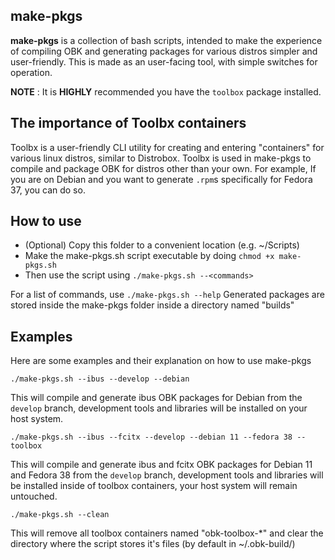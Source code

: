 ## make-pkgs

**make-pkgs** is a collection of bash scripts, intended to make the experience of compiling OBK and generating packages for various distros simpler and user-friendly.
This is made as an user-facing tool, with simple switches for operation.

**NOTE** : It is **HIGHLY** recommended you have the `toolbox` package installed.

## The importance of Toolbx containers

Toolbx is a user-friendly CLI utility for creating and entering "containers" for various linux distros, similar to Distrobox.
Toolbx is used in make-pkgs to compile and package OBK for distros other than your own.
For example, If you are on Debian and you want to generate `.rpm`s specifically for Fedora 37, you can do so.

## How to use

- (Optional) Copy this folder to a convenient location (e.g. ~/Scripts)
- Make the make-pkgs.sh script executable by doing `chmod +x make-pkgs.sh`
- Then use the script using `./make-pkgs.sh --<commands>`

For a list of commands, use `./make-pkgs.sh --help`
Generated packages are stored inside the make-pkgs folder inside a directory named "builds"

## Examples

Here are some examples and their explanation on how to use make-pkgs

```
./make-pkgs.sh --ibus --develop --debian
```

This will compile and generate ibus OBK packages for Debian from the `develop` branch, development tools and libraries will be installed on your host system.

```
./make-pkgs.sh --ibus --fcitx --develop --debian 11 --fedora 38 --toolbox
```

This will compile and generate ibus and fcitx OBK packages for Debian 11 and Fedora 38 from the `develop` branch, development tools and libraries will be installed inside of toolbox containers, your host system will remain untouched.
```
./make-pkgs.sh --clean
```
This will remove all toolbox containers named "obk-toolbox-*" and clear the directory where the script stores it's files (by default in ~/.obk-build/)
